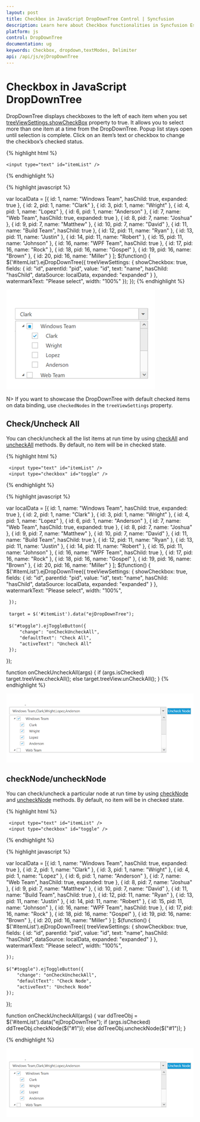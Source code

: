 ```yaml
---
layout: post
title: Checkbox in JavaScript DropDownTree Control | Syncfusion 
description: Learn here about Checkbox functionalities in Syncfusion Essential JavaScript DropDownTree Control, its elements, and more.
platform: js
control: DropDownTree
documentation: ug
keywords: Checkbox, dropdown,textModes, Delimiter
api: /api/js/ejDropDownTree
---
```


# Checkbox in JavaScript DropDownTree

DropDownTree displays checkboxes to the left of each item when you set [treeViewSettings.showCheckBox](https://help.syncfusion.com/api/js/ejdropdowntree#members:treeViewSettings) property to true. It allows you to select more than one item at a time from the DropDownTree. Popup list stays open until selection is complete. Click on an item’s text or checkbox to change the checkbox’s checked status.

{% highlight html %}

    <input type="text" id="itemList" />
     
{% endhighlight %}

{% highlight javascript %}

var localData = [{
         id: 1,
         name: "Windows Team",
         hasChild: true,
         expanded: true
     },
     {
         id: 2,
         pid: 1,
         name: "Clark"
     },
     {
         id: 3,
         pid: 1,
         name: "Wright"
     },
     {
         id: 4,
         pid: 1,
         name: "Lopez"
     },
     {
         id: 6,
         pid: 1,
         name: "Anderson"
     },
     {
         id: 7,
         name: "Web Team",
         hasChild: true,
         expanded: true
     },
     {
         id: 8,
         pid: 7,
         name: "Joshua"
     },
     {
         id: 9,
         pid: 7,
         name: "Matthew"
     },
     {
         id: 10,
         pid: 7,
         name: "David"
     },
     {
         id: 11,
         name: "Build Team",
         hasChild: true
     },
     {
         id: 12,
         pid: 11,
         name: "Ryan"
     },
     {
         id: 13,
         pid: 11,
         name: "Justin"
     },
     {
         id: 14,
         pid: 11,
         name: "Robert"
     },
     {
         id: 15,
         pid: 11,
         name: "Johnson"
     },
     {
         id: 16,
         name: "WPF Team",
         hasChild: true
     },
     {
         id: 17,
         pid: 16,
         name: "Rock"
     },
     {
         id: 18,
         pid: 16,
         name: "Gospel"
     },
     {
         id: 19,
         pid: 16,
         name: "Brown"
     },
     {
         id: 20,
         pid: 16,
         name: "Miller"
     }
 ];
 $(function() {
     $('#itemList').ejDropDownTree({
         treeViewSettings: {
             showCheckbox: true,
             fields: {
                 id: "id",
                 parentId: "pid",
                 value: "id",
                 text: "name",
                 hasChild: "hasChild",
                 dataSource: localData,
                 expanded: "expanded"
             }
         },
         watermarkText: "Please select",
         width: "100%"
     });
 });
{% endhighlight %}

![Checkbox with JavaScript DropDownTree widget](Checkbox_images/Checkbox_img1.png)

N> If you want to showcase the DropDownTree with default checked items on data binding, use `checkedNodes` in the `treeViewSettings` property.

## Check/Uncheck All

You can check/uncheck all the list items at run time by using [checkAll](https://help.syncfusion.com/api/js/ejdropdowntree#methods:checkall) and [uncheckAll](https://help.syncfusion.com/api/js/ejdropdowntree#methods:uncheckall) methods. By default, no item will be in checked state.  

{% highlight html %}

     <input type="text" id="itemList" />
     <input type="checkbox" id="toggle" />

{% endhighlight %}

{% highlight javascript %}
  
var localData = [{
         id: 1,
         name: "Windows Team",
         hasChild: true,
         expanded: true
     },
     {
         id: 2,
         pid: 1,
         name: "Clark"
     },
     {
         id: 3,
         pid: 1,
         name: "Wright"
     },
     {
         id: 4,
         pid: 1,
         name: "Lopez"
     },
     {
         id: 6,
         pid: 1,
         name: "Anderson"
     },
     {
         id: 7,
         name: "Web Team",
         hasChild: true,
         expanded: true
     },
     {
         id: 8,
         pid: 7,
         name: "Joshua"
     },
     {
         id: 9,
         pid: 7,
         name: "Matthew"
     },
     {
         id: 10,
         pid: 7,
         name: "David"
     },
     {
         id: 11,
         name: "Build Team",
         hasChild: true
     },
     {
         id: 12,
         pid: 11,
         name: "Ryan"
     },
     {
         id: 13,
         pid: 11,
         name: "Justin"
     },
     {
         id: 14,
         pid: 11,
         name: "Robert"
     },
     {
         id: 15,
         pid: 11,
         name: "Johnson"
     },
     {
         id: 16,
         name: "WPF Team",
         hasChild: true
     },
     {
         id: 17,
         pid: 16,
         name: "Rock"
     },
     {
         id: 18,
         pid: 16,
         name: "Gospel"
     },
     {
         id: 19,
         pid: 16,
         name: "Brown"
     },
     {
         id: 20,
         pid: 16,
         name: "Miller"
     }
 ];
 $(function() {
     $('#itemList').ejDropDownTree({
         treeViewSettings: {
             showCheckbox: true,
             fields: {
                 id: "id",
                 parentId: "pid",
                 value: "id",
                 text: "name",
                 hasChild: "hasChild",
                 dataSource: localData,
                 expanded: "expanded"
             }
         },
         watermarkText: "Please select",
         width: "100%",

     });

     target = $('#itemList').data("ejDropDownTree");

     $("#toggle").ejToggleButton({
         "change": "onCheckUncheckAll",
         "defaultText": "Check All",
         "activeText": "Uncheck All"
     });
 });

 function onCheckUncheckAll(args) {
     if (args.isChecked) target.treeView.checkAll();
     else target.treeView.unCheckAll();
 }
{% endhighlight %}

![Check an uncheck all in JavaScript DropDownTree](Checkbox_images/Checkbox_img2.png)

## checkNode/uncheckNode
You can check/uncheck a particular node at run time by using [checkNode](https://help.syncfusion.com/api/js/ejdropdowntree#methods:checkNode) and [uncheckNode](https://help.syncfusion.com/api/js/ejdropdowntree#methods:uncheckNode) methods. By default, no item will be in checked state. 

{% highlight html %}

     <input type="text" id="itemList" />
     <input type="checkbox" id="toggle" />
     
{% endhighlight %}

{% highlight javascript %}
  
var localData = [{
        id: 1,
        name: "Windows Team",
        hasChild: true,
        expanded: true
    },
    {
        id: 2,
        pid: 1,
        name: "Clark"
    },
    {
        id: 3,
        pid: 1,
        name: "Wright"
    },
    {
        id: 4,
        pid: 1,
        name: "Lopez"
    },
    {
        id: 6,
        pid: 1,
        name: "Anderson"
    },
    {
        id: 7,
        name: "Web Team",
        hasChild: true,
        expanded: true
    },
    {
        id: 8,
        pid: 7,
        name: "Joshua"
    },
    {
        id: 9,
        pid: 7,
        name: "Matthew"
    },
    {
        id: 10,
        pid: 7,
        name: "David"
    },
    {
        id: 11,
        name: "Build Team",
        hasChild: true
    },
    {
        id: 12,
        pid: 11,
        name: "Ryan"
    },
    {
        id: 13,
        pid: 11,
        name: "Justin"
    },
    {
        id: 14,
        pid: 11,
        name: "Robert"
    },
    {
        id: 15,
        pid: 11,
        name: "Johnson"
    },
    {
        id: 16,
        name: "WPF Team",
        hasChild: true
    },
    {
        id: 17,
        pid: 16,
        name: "Rock"
    },
    {
        id: 18,
        pid: 16,
        name: "Gospel"
    },
    {
        id: 19,
        pid: 16,
        name: "Brown"
    },
    {
        id: 20,
        pid: 16,
        name: "Miller"
    }
];
$(function() {
    $('#itemList').ejDropDownTree({
        treeViewSettings: {
            showCheckbox: true,
            fields: {
                id: "id",
                parentId: "pid",
                value: "id",
                text: "name",
                hasChild: "hasChild",
                dataSource: localData,
                expanded: "expanded"
            }
        },
        watermarkText: "Please select",
        width: "100%",

    });

    $("#toggle").ejToggleButton({
        "change": "onCheckUncheckAll",
        "defaultText": "Check Node",
        "activeText": "Uncheck Node"
    });
});

function onCheckUncheckAll(args) {
    var ddTreeObj = $('#itemList').data("ejDropDownTree");
    if (args.isChecked) ddTreeObj.checkNode($("#1"));
    else ddTreeObj.uncheckNode($("#1"));
}
    
{% endhighlight %}

![checkNode and uncheckNode in JavaScript DropdownTree](Checkbox_images/Checkbox_img2.png)